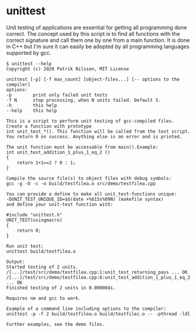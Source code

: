 # unittest
Unit testing of applications are essential for getting all programming done correct. The concept used by this script is to find all functions with the correct signature and call them one by one from a main function. It is done in C++ but I'm sure it can easily be adopted by all programming languages supported by gcc.

~~~
$ unittest --help
Copyright (c) 2020 Patrik Nilsson, MIT License

unittest [-p] [-f max_count] [object-files...] [-- options to the compiler]
options:
-p        print only failed unit tests
-f N      stop processing, when N units failed. Default 5.
-h        this help
--help    this help

This is a script to perform unit testing of gcc-compiled files.
Create a function with prototype
int unit_test_*(). This function will be called from the test script.
You return 0 on success. Anything else is an error and is printed.

The unit function must be accessable from main().Example:
int unit_test_addition_1_plus_1_eq_2 ()
{
    return 1+1==2 ? 0 : 1;
}

Compile the source file(s) to object files with debug symbols:
gcc -g -O -c -o build/testfilea.o src/demo/testfilea.cpp

You can provide a define to make all unit_test-functions unique:
-DUNIT_TEST_UNIQUE_ID=$$(date +%015s%09N) (makefile syntax)
and define your unit-test function with:

#include "unittest.h"
UNIT_TEST(usingmacro)
{
    return 0;
}

Run unit test:
unittest build/testfilea.o

Output:
Started testing of 2 units.
/[...]/test/src/demo/testfilea.cpp:1:unit_test_returning_pass ... OK
/[...]/test/src/demo/testfilea.cpp:6:unit_test_addition_1_plus_1_eq_2 ... OK
Finished testing of 2 units in 0.000004s.

Requires nm and gcc to work.

Example of a command line including options to the compiler:
unittest -p -f 2 build/testfilea.o build/testfilec.o -- -pthread -ldl

Further examples, see the demo files.
~~~

